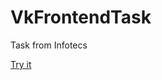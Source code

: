 <h1>VkFrontendTask</h1>
<p>Task from Infotecs</p>
<a href="https://dragoneknp.github.io/InfotecsFrontendTask/">Try it</a>
